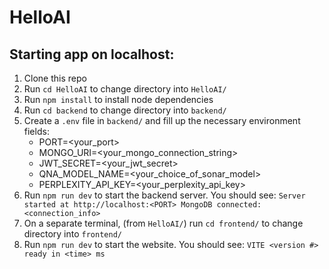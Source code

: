 # HelloAI

## Starting app on localhost:

1. Clone this repo
1. Run `cd HelloAI` to change directory into `HelloAI/`
1. Run `npm install` to install node dependencies
1. Run `cd backend` to change directory into `backend/`
1. Create a `.env` file in `backend/` and fill up the necessary environment fields:
   - PORT=<your_port>
   - MONGO_URI=<your_mongo_connection_string>
   - JWT_SECRET=<your_jwt_secret>
   - QNA_MODEL_NAME=<your_choice_of_sonar_model>
   - PERPLEXITY_API_KEY=<your_perplexity_api_key>
1. Run `npm run dev` to start the backend server. You should see:
   `Server started at http://localhost:<PORT>
    MongoDB connected: <connection_info>`
1. On a separate terminal, (from `HelloAI/`) run `cd frontend/` to change directory into `frontend/`
1. Run `npm run dev` to start the website. You should see:
   `VITE <version #> ready in <time> ms`
